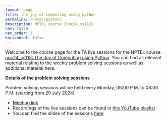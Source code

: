 ```yaml
---
layout: page
title: the joy of computing using python
permalink: /nptel/python/
description: NPTEL course [noc24_cs113]
nav: false
nav_order: 3
horizontal: false
---
```


Welcome to the course page for the TA live sessions for the NPTEL course [noc24_cs113: The Joy of Computing using Python](https://onlinecourses.nptel.ac.in/noc24_cs113/course). You can find all relevant material relating to the weekly problem solving sessions as well as additional material here.

**Details of the problem solving sessions** 

Problem solving sessions will be held every Monday, 06:00 P.M. to 08:00 P.M. (starting from 29 July 2024) 
- [Meeting link](https://teams.microsoft.com/l/meetup-join/19%3ameeting_YWE4YzA4NTItZGE4Zi00NzMyLTk3NmYtNzdiMTIzMTFjZjBm%40thread.v2/0?context=%7b%22Tid%22%3a%226f15cd97-f6a7-41e3-b2c5-ad4193976476%22%2c%22Oid%22%3a%22f3af64ba-04ba-4ac4-977d-615509cd407c%22%7d) 
- Recordings of the live sessions can be found in [this YouTube playlist](https://www.youtube.com/playlist?list=PLAZ58nnhqQs8cgcrFwIjOVwFF-fY5vE96)
- You can find the slides of the sessions [here](https://drive.google.com/drive/folders/1vdKB90wMsX-qOTJGbH4fSRQggAy1ujjV)